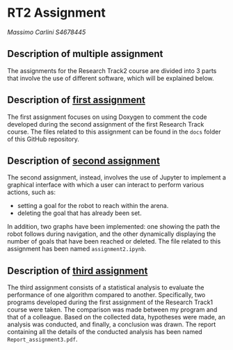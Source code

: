 RT2 Assignment
================
_Massimo Carlini S4678445_

Description of multiple assignment
----------------------------------
The assignments for the Research Track2 course are divided into 3 parts that involve the use of different software, which will be explained below.

Description of [first assignment](https://massimo-carlini.github.io/RT2_Assignment/)
--------------------------------------------------------------------------------------
The first assignment focuses on using Doxygen to comment the code developed during the second assignment of the first Research Track course.
The files related to this assignment can be found in the `docs` folder of this GitHub repository.

Description of [second assignment](https://github.com/Massimo-Carlini/RT2_Assignment/blob/main/assignment3.ipynb)
-------------------------------------------------------------------------------------------------------------------
The second assignment, instead, involves the use of Jupyter to implement a graphical interface with which a user can interact to perform various actions, such as:

* setting a goal for the robot to reach within the arena.
* deleting the goal that has already been set.

In addition, two graphs have been implemented: one showing the path the robot follows during navigation, and the other dynamically displaying the number of goals that have been reached or deleted.
The file related to this assignment has been named `assignment2.ipynb`.

Description of [third assignment](https://github.com/Massimo-Carlini/RT2_Assignment/blob/main/Report_assignment3.pdf)
-----------------------------------------------------------------------------------------------------------------------
The third assignment consists of a statistical analysis to evaluate the performance of one algorithm compared to another. Specifically, two programs developed during the first assignment of the Research Track1 course were taken. The comparison was made between my program and that of a colleague. Based on the collected data, hypotheses were made, an analysis was conducted, and finally, a conclusion was drawn.
The report containing all the details of the conducted analysis has been named `Report_assignment3.pdf`.







